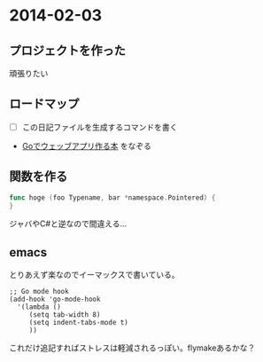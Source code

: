 2014-02-03
==========

## プロジェクトを作った

頑張りたい

## ロードマップ

* [ ] この日記ファイルを生成するコマンドを書く
* [Goでウェッブアプリ作る本](https://github.com/astaxie/build-web-application-with-golang) をなぞる

## 関数を作る

```go
func hoge (foo Typename, bar *namespace.Pointered) {
}
```

ジャバやC#と逆なので間違える...

## emacs

とりあえず楽なのでイーマックスで書いている。


```emacs-lisp
;; Go mode hook
(add-hook 'go-mode-hook
  '(lambda ()
     (setq tab-width 8)
     (setq indent-tabs-mode t)
     ))
```

これだけ追記すればストレスは軽減されるっぽい。flymakeあるかな？
